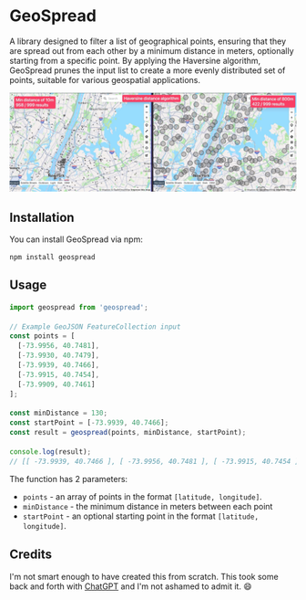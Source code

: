 # GeoSpread

A library designed to filter a list of geographical points, ensuring that they are spread out from each other by a minimum distance in meters, optionally starting from a specific point. By applying the Haversine algorithm, GeoSpread prunes the input list to create a more evenly distributed set of points, suitable for various geospatial applications.

![example-01](./images/geospread-ex.webp)

## Installation

You can install GeoSpread via npm:

```shell
npm install geospread
```

## Usage

```js
import geospread from 'geospread';

// Example GeoJSON FeatureCollection input
const points = [
  [-73.9956, 40.7481],
  [-73.9930, 40.7479],
  [-73.9939, 40.7466],
  [-73.9915, 40.7454],
  [-73.9909, 40.7461]
];

const minDistance = 130;
const startPoint = [-73.9939, 40.7466];
const result = geospread(points, minDistance, startPoint);

console.log(result);
// [[ -73.9939, 40.7466 ], [ -73.9956, 40.7481 ], [ -73.9915, 40.7454 ]]
```

The function has 2 parameters:

- `points` - an array of points in the format `[latitude, longitude]`.
- `minDistance` - the minimum distance in meters between each point
- `startPoint` - an optional starting point in the format `[latitude, longitude]`.

## Credits

I'm not smart enough to have created this from scratch. This took some back and forth with [ChatGPT](https://chat.openai.com) and I'm not ashamed to admit it. 😄
